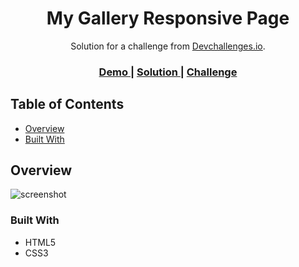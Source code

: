 <h1 align="center">My Gallery Responsive Page</h1>

<div align="center">
  Solution for a challenge from <a href="http://devchallenges.io" target="_blank">Devchallenges.io</a>.
</div>

<div align="center">
  <h3>
    <a href="https://{your-demo-link.your-domain}">
      Demo
    </a>
    <span> | </span>
    <a href="https://github.com/GustavoPendeza/my-gallery-responsive">
      Solution
    </a>
    <span> | </span>
    <a href="https://devchallenges.io/challenges/gcbWLxG6wdennelX7b8I">
      Challenge
    </a>
  </h3>
</div>

<!-- TABLE OF CONTENTS -->

## Table of Contents

- [Overview](#overview)
- [Built With](#built-with)

<!-- OVERVIEW -->

## Overview
![screenshot](https://user-images.githubusercontent.com/53589614/234114624-36fbe84e-a2f4-4ff6-ade1-f4c0a42902d6.png)

### Built With

<!-- This section should list any major frameworks that you built your project using. Here are a few examples.-->

- HTML5
- CSS3
